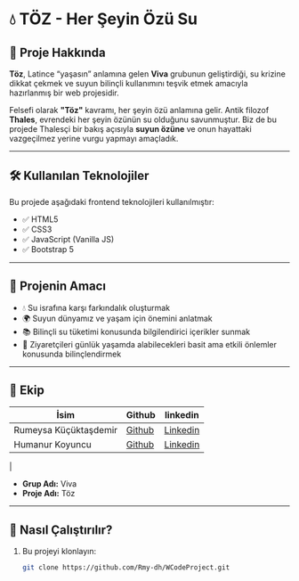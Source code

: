 # 💧 TÖZ - Her Şeyin Özü Su

## 📌 Proje Hakkında

**Töz**, Latince “yaşasın” anlamına gelen **Viva** grubunun geliştirdiği, su krizine dikkat çekmek ve suyun bilinçli kullanımını teşvik etmek amacıyla hazırlanmış bir web projesidir.

Felsefi olarak **"Töz"** kavramı, her şeyin özü anlamına gelir. Antik filozof **Thales**, evrendeki her şeyin özünün su olduğunu savunmuştur. Biz de bu projede Thalesçi bir bakış açısıyla **suyun özüne** ve onun hayattaki vazgeçilmez yerine vurgu yapmayı amaçladık.

---

## 🛠️ Kullanılan Teknolojiler

Bu projede aşağıdaki frontend teknolojileri kullanılmıştır:

- ✅ HTML5  
- ✅ CSS3  
- ✅ JavaScript (Vanilla JS)  
- ✅ Bootstrap 5

---

## 🎯 Projenin Amacı

- 💧 Su israfına karşı farkındalık oluşturmak  
- 🌍 Suyun dünyamız ve yaşam için önemini anlatmak  
- 📚 Bilinçli su tüketimi konusunda bilgilendirici içerikler sunmak  
- 👥 Ziyaretçileri günlük yaşamda alabilecekleri basit ama etkili önlemler konusunda bilinçlendirmek

---

## 👥 Ekip

| İsim                     | Github                                 | linkedin
|--------------------------|----------------------------------------|-------------------------------------|
|   Rumeysa Küçüktaşdemir  | [Github](https://github.com/Rmy-dh)    | [Linkedin](https://www.linkedin.com/in/rümeysa-küçüktaşdemir) |
|    Humanur Koyuncu       | [Github](https://github.com/Humanur-k) | [Linkedin](https://www.linkedin.com/in/humanur-koyuncu-a3b1a0279/) |
 |

- **Grup Adı:** Viva  
- **Proje Adı:** Töz

---



## 🚀 Nasıl Çalıştırılır?

1. Bu projeyi klonlayın:
   ```bash
   git clone https://github.com/Rmy-dh/WCodeProject.git
